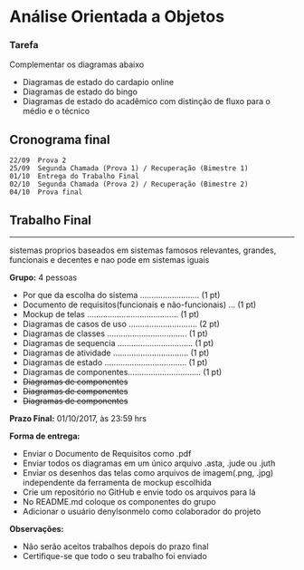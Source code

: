 # Análise Orientada a Objetos 

### Tarefa
Complementar os diagramas abaixo
* Diagramas de estado do cardapio online
* Diagramas de estado do bingo
* Diagramas de estado do acadêmico com distinção de fluxo para o médio e o técnico 


## Cronograma final

    22/09  Prova 2
    25/09  Segunda Chamada (Prova 1) / Recuperação (Bimestre 1) 
    01/10  Entrega do Trabalho Final
    02/10  Segunda Chamada (Prova 2) / Recuperação (Bimestre 2)
    04/10  Prova final 

## Trabalho Final
----

sistemas proprios baseados em sistemas famosos relevantes, grandes, funcionais e decentes e nao pode em sistemas iguais

**Grupo:** 4 pessoas

* Por que da escolha do sistema .......................... (1 pt)
* Documento de requisitos(funcionais e não-funcionais) ... (1 pt)
* Mockup de telas ........................................ (1 pt)
* Diagramas de casos de uso .............................. (2 pt)
* Diagramas de classes ................................... (1 pt)
* Diagramas de sequencia ................................. (1 pt)
* Diagramas de atividade ................................. (1 pt)
* Diagramas de estado .................................... (1 pt)
* Diagramas de componentes................................ (1 pt)
* ~~Diagramas de componentes~~
* ~~Diagramas de componentes~~
* ~~Diagramas de componentes~~

**Prazo Final:** 01/10/2017, às 23:59 hrs

**Forma de entrega:**
* Enviar o Documento de Requisitos como .pdf
* Enviar todos os diagramas em um único arquivo .asta, .jude ou .juth
* Enviar os desenhos das telas como arquivos de imagem(.png, .jpg) independente da ferramenta de mockup escolhida
* Crie um repositório no GitHub e envie todo os arquivos para lá
* No README.md coloque os componentes do grupo
* Adicionar o usuário denylsonmelo como colaborador do projeto

**Observações:**
* Não serão aceitos trabalhos depois do prazo final
* Certifique-se que todo o seu trabalho foi enviado
